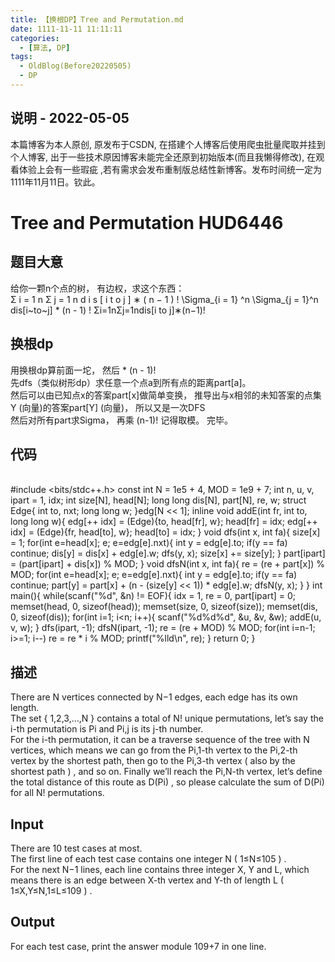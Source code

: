 ```yaml
---
title: 【换根DP】Tree and Permutation.md
date: 1111-11-11 11:11:11
categories:
  - [算法, DP]
tags:
  - OldBlog(Before20220505)
  - DP
---
```


## 说明 - 2022-05-05
本篇博客为本人原创, 原发布于CSDN, 在搭建个人博客后使用爬虫批量爬取并挂到个人博客, 出于一些技术原因博客未能完全还原到初始版本(而且我懒得修改), 在观看体验上会有一些瑕疵 ,若有需求会发布重制版总结性新博客。发布时间统一定为1111年11月11日。钦此。

# Tree and Permutation HUD6446

## 题目大意

给你一颗n个点的树， 有边权，求这个东西：  
Σ i = 1 n Σ j = 1 n d i s [ i t o j ] ∗ ( n − 1 ) ! \Sigma_{i = 1} ^n
\Sigma_{j = 1}^n dis[i~to~j] * (n - 1) ! Σi=1n​Σj=1n​dis[i to j]∗(n−1)!

## 换根dp

用换根dp算前面一坨， 然后 * (n - 1)!  
先dfs（类似树形dp）求任意一个点a到所有点的距离part[a]。  
然后可以由已知点x的答案part[x]做简单变换， 推导出与x相邻的未知答案的点集Y (向量)的答案part[Y] (向量)， 所以又是一次DFS  
然后对所有part求Sigma， 再乘 (n-1)! 记得取模。 完毕。

## 代码


​    
    #include <bits/stdc++.h>
    const int N = 1e5 + 4, MOD = 1e9 + 7;
    int n, u, v, ipart = 1, idx;
    int size[N], head[N];
    long long dis[N], part[N], re, w;
    struct Edge{ int to, nxt; long long w; }edg[N << 1];
    inline void addE(int fr, int to, long long w){
    	edg[++ idx] = (Edge){to, head[fr], w}; head[fr] = idx;
    	edg[++ idx] = (Edge){fr, head[to], w}; head[to] = idx;
    }
    void dfs(int x, int fa){
    	size[x] = 1;
    	for(int e=head[x]; e; e=edg[e].nxt){
    		int y = edg[e].to;
    		if(y == fa) continue;
    		dis[y] = dis[x] + edg[e].w;
    		dfs(y, x);
    		size[x] += size[y];
    	}
    	part[ipart] = (part[ipart] + dis[x]) % MOD;
    }
    void dfsN(int x, int fa){
    	re = (re + part[x]) % MOD;
    	for(int e=head[x]; e; e=edg[e].nxt){
    		int y = edg[e].to;
    		if(y == fa) continue;
    		part[y] = part[x] + (n - (size[y] << 1)) * edg[e].w;
    		dfsN(y, x);
    	}
    }
    int main(){
    	while(scanf("%d", &n) != EOF){
    		idx = 1, re = 0, part[ipart] = 0;
    		memset(head, 0, sizeof(head));
    		memset(size, 0, sizeof(size));
    		memset(dis, 0, sizeof(dis));
    		for(int i=1; i<n; i++){
    			scanf("%d%d%d", &u, &v, &w);
    			addE(u, v, w);
    		}
    		dfs(ipart, -1);
    		dfsN(ipart, -1);
    		re = (re + MOD) % MOD;
    		for(int i=n-1; i>=1; i--) re = re * i % MOD;
    		printf("%lld\n", re);
    	}
    	return 0;
    }


## 描述

There are N vertices connected by N−1 edges, each edge has its own length.  
The set { 1,2,3,…,N } contains a total of N! unique permutations, let’s say
the i-th permutation is Pi and Pi,j is its j-th number.  
For the i-th permutation, it can be a traverse sequence of the tree with N
vertices, which means we can go from the Pi,1-th vertex to the Pi,2-th vertex
by the shortest path, then go to the Pi,3-th vertex ( also by the shortest
path ) , and so on. Finally we’ll reach the Pi,N-th vertex, let’s define the
total distance of this route as D(Pi) , so please calculate the sum of D(Pi)
for all N! permutations.

## Input

There are 10 test cases at most.  
The first line of each test case contains one integer N ( 1≤N≤105 ) .  
For the next N−1 lines, each line contains three integer X, Y and L, which
means there is an edge between X-th vertex and Y-th of length L (
1≤X,Y≤N,1≤L≤109 ) .

## Output

For each test case, print the answer module 109+7 in one line.

